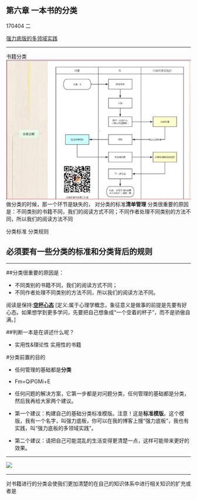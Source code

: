 ## 第六章 一本书的分类
170404 二

[强力底版的多领域实践](http://blog.hiddenwangcc.com/archives/835)
- - - - -
书籍分类
![](./_image/2017-04-04-20-59-19.jpg)
 做分类的时候，那一个环节是缺失的，
对分类的标准**清单管理**
分类很重要的原因是：不同类别的书籍不同，我们的阅读方式不同；不同作者处理不同类别的方法不同，所以我们的阅读方法不同

分类标准
分类规则

## 必须要有一些分类的标准和分类背后的规则
- - - - -
##分类很重要的原因是：
- 不同类别的书籍不同，我们的阅读方式不同；
- 不同作者处理不同类别的方法不同，所以我们的阅读方法不同。

阅读是保持:[**空杯心态**](http://baike.baidu.com/link?url=8a2AoL-n7-me0QdnA72OJxKuAxBWIC4SvEzqLOm1iZB5Xjj0_fa66zcPa7OC1_5VPbwsIgO3HiCdwZGet3UtO_-Di_y7HbSy_gfwhuWJRZTQWHfgkwB-IzHXNR6sKEHA)   [定义:属于心理学概念，象征意义是做事的前提是先要有好心态。如果想学到更多学问，先要把自己想象成“一个空着的杯子”，而不是骄傲自满。]


##判断一本是在讲述什么呢？
- 实用性&理论性
实用性的书籍

#分类前置的目的
- 任何管理的基础都是**分类**
- Fm=QiPGMi+E
- 任何问题的解决方案，它第一步都是对问题分类，任何管理的基础都是分类，然后我再给大家两个建议。

- 第一个建议：构建自己的基础分类标准模版。注意！这是**标准模版**。这个模版，我有一个名字，叫强力底板，你可以在我的博客上搜“强力底板”，我也有实践，叫“强力底板的多领域实践”。
- 第二个建议：请把自己可能混乱的生活变得更清楚一点，这样可能带来更好的效果。
- - - - -

![](./_image/第六章.jpeg)





- - - 
对书籍进行的分类会使我们更加清楚的在自己的知识体系中进行相关知识的扩充或者是












